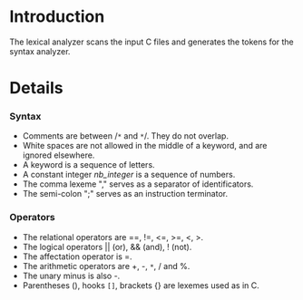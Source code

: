 # Introduction #

The lexical analyzer scans the input C files and generates the tokens for the syntax analyzer.



# Details #

### Syntax ###
  * Comments are between /`*` and `*`/. They do not overlap.
  * White spaces are not allowed in the middle of a keyword, and are ignored elsewhere.
  * A keyword is a sequence of letters.
  * A constant integer _nb\_integer_ is a sequence of numbers.
  * The comma lexeme "," serves as a separator of identificators.
  * The semi-colon ";" serves as an instruction terminator.

### Operators ###

  * The relational operators are ==, !=, <=, >=, <, >.
  * The logical operators || (or), && (and), ! (not).
  * The affectation operator is =.
  * The arithmetic operators are +, -, `*`, / and %.
  * The unary minus is also -.
  * Parentheses (), hooks `[]`, brackets {} are lexemes used as in C.